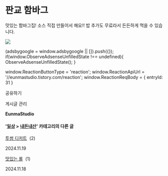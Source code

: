 
# 판교 함바그

맛있는 함바그집! 소스 직접 만들어서 해요!! 밥 추가도 무료라서 든든하게 먹을 수 있습니다.

![](https://blog.kakaocdn.net/dn/mPlu1/btsKQOtfGT7/h3UKYOWQVS9kSOvD5kNpG0/img.jpg)

(adsbygoogle = window.adsbygoogle || \[\]).push({}); if(window.ObserveAdsenseUnfilledState !== undefined){ ObserveAdsenseUnfilledState(); }

window.ReactionButtonType = 'reaction'; window.ReactionApiUrl = '//eunmastudio.tistory.com/reaction'; window.ReactionReqBody = { entryId: 31 }

공유하기

게시글 관리

**EunmaStudio**

#### '[일상](/category/%EC%9D%BC%EC%83%81) > [내돈내산](/category/%EC%9D%BC%EC%83%81/%EB%82%B4%EB%8F%88%EB%82%B4%EC%82%B0)' 카테고리의 다른 글

[투썸 디저트](/30)  (2)

2024.11.19

[맛있는 롤](/29)  (1)

2024.11.18
            